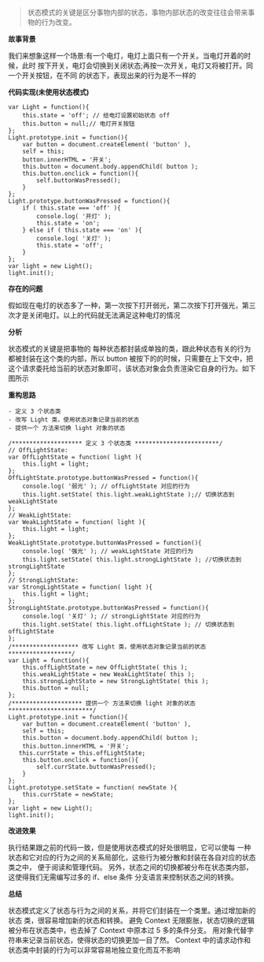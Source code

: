 > 状态模式的关键是区分事物内部的状态，事物内部状态的改变往往会带来事物的行为改变。

**故事背景**

我们来想象这样一个场景:有一个电灯，电灯上面只有一个开关。当电灯开着的时候，此时 按下开关，电灯会切换到关闭状态;再按一次开关，电灯又将被打开。同一个开关按钮，在不同 的状态下，表现出来的行为是不一样的

**代码实现(未使用状态模式)**

```
var Light = function(){ 
    this.state = 'off'; // 给电灯设置初始状态 off
    this.button = null;// 电灯开关按钮
};
Light.prototype.init = function(){
    var button = document.createElement( 'button' ),
    self = this;
    button.innerHTML = '开关';
    this.button = document.body.appendChild( button ); 
    this.button.onclick = function(){
        self.buttonWasPressed(); 
    }
};
Light.prototype.buttonWasPressed = function(){ 
    if ( this.state === 'off' ){
        console.log( '开灯' );
        this.state = 'on';
    } else if ( this.state === 'on' ){
        console.log( '关灯' );
        this.state = 'off'; 
    }
};
var light = new Light(); 
light.init();
```

**存在的问题**

假如现在电灯的状态多了一种，第一次按下打开弱光，第二次按下打开强光，第三次才是关闭电灯。以上的代码就无法满足这种电灯的情况

**分析**

状态模式的关键是把事物的 每种状态都封装成单独的类，跟此种状态有关的行为都被封装在这个类的内部，所以 button 被按下的的时候，只需要在上下文中，把这个请求委托给当前的状态对象即可，该状态对象会负责渲染它自身的行为。如下图所示

**重构思路**

    - 定义 3 个状态类
    - 改写 Light 类，使用状态对象记录当前的状态
    - 提供一个 方法来切换 light 对象的状态

```
/******************** 定义 3 个状态类 ************************/
// OffLightState:
var OffLightState = function( light ){ 
    this.light = light;
};
OffLightState.prototype.buttonWasPressed = function(){ 
    console.log( '弱光' ); // offLightState 对应的行为 
    this.light.setState( this.light.weakLightState );// 切换状态到 weakLightState
};
// WeakLightState:
var WeakLightState = function( light ){ 
    this.light = light;
};
WeakLightState.prototype.buttonWasPressed = function(){ 
    console.log( '强光' ); // weakLightState 对应的行为 
    this.light.setState( this.light.strongLightState ); //切换状态到 strongLightState
};
// StrongLightState:
var StrongLightState = function( light ){ 
    this.light = light;
};
StrongLightState.prototype.buttonWasPressed = function(){
    console.log( '关灯' ); // strongLightState 对应的行为
    this.light.setState( this.light.offLightState ); // 切换状态到 offLightState
};
/******************* 改写 Light 类，使用状态对象记录当前的状态 ******************/
var Light = function(){
    this.offLightState = new OffLightState( this ); 
    this.weakLightState = new WeakLightState( this ); 
    this.strongLightState = new StrongLightState( this ); 
    this.button = null;
};
/******************** 提供一个 方法来切换 light 对象的状态 ************************/
Light.prototype.init = function(){
    var button = document.createElement( 'button' ),
    self = this;
    this.button = document.body.appendChild( button ); 
    this.button.innerHTML = '开关';
   this.currState = this.offLightState;
    this.button.onclick = function(){ 
        self.currState.buttonWasPressed();
    } 
};
Light.prototype.setState = function( newState ){
    this.currState = newState; 
};
var light = new Light(); 
light.init();
```

**改进效果**

执行结果跟之前的代码一致，但是使用状态模式的好处很明显，它可以使每 一种状态和它对应的行为之间的关系局部化，这些行为被分散和封装在各自对应的状态类之中， 便于阅读和管理代码。
另外，状态之间的切换都被分布在状态类内部，这使得我们无需编写过多的 if、else 条件 分支语言来控制状态之间的转换。

**总结**

状态模式定义了状态与行为之间的关系，并将它们封装在一个类里。通过增加新的状态 类，很容易增加新的状态和转换。
避免 Context 无限膨胀，状态切换的逻辑被分布在状态类中，也去掉了 Context 中原本过 5 多的条件分支。
用对象代替字符串来记录当前状态，使得状态的切换更加一目了然。
Context 中的请求动作和状态类中封装的行为可以非常容易地独立变化而互不影响
